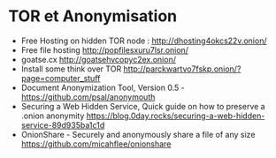 # TOR et Anonymisation
* Free Hosting on hidden TOR node : http://dhosting4okcs22v.onion/
* Free file hosting http://popfilesxuru7lsr.onion/
* goatse.cx http://goatsehvcopyc2ex.onion/
* Install some think over TOR http://parckwartvo7fskp.onion/?page=computer_stuff
* Document Anonymization Tool, Version 0.5 - https://github.com/psal/anonymouth
* Securing a Web Hidden Service, Quick guide on how to preserve a .onion anonymity https://blog.0day.rocks/securing-a-web-hidden-service-89d935ba1c1d
*  OnionShare - Securely and anonymously share a file of any size https://github.com/micahflee/onionshare